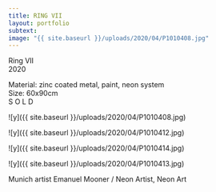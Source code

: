 ```yaml
---
title: RING VII
layout: portfolio
subtext: 
image: "{{ site.baseurl }}/uploads/2020/04/P1010408.jpg"
---
```

Ring VII  
2020

Material: zinc coated metal, paint, neon system  
Size: 60x90cm  
S O L D

![y]({{ site.baseurl }}/uploads/2020/04/P1010408.jpg)

![y]({{ site.baseurl }}/uploads/2020/04/P1010412.jpg)

![y]({{ site.baseurl }}/uploads/2020/04/P1010414.jpg)

![y]({{ site.baseurl }}/uploads/2020/04/P1010413.jpg)

Munich artist Emanuel Mooner / Neon Artist, Neon Art